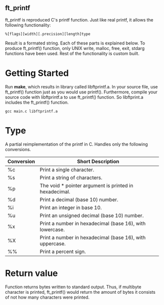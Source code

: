 ## ft_printf
ft_printf is reproduced C's printf function. Just like real printf, it allows the following functionality:

```
%[flags][width][.precision][length]type 
```

Result is a formated string. Each of these parts is explained below.
To produce ft_printf() function, only UNIX write, malloc, free, exit, stdarg functions have been used. Rest of the functionality is custom built.

# Getting Started

Run **make**, which results in library called libftprintf.a. In your source file, use ft_printf() function just as you would use printf(). Furthermore, compile your source code with libftprintf.a to use ft_printf() function. So libftprint.a includes the ft_printf() function.

```
gcc main.c libftprintf.a
```

# Type

A partial reimplementation of the printf in C. Handles only the following conversions.

| Conversion | Short Description                                                                             |
|------------|-----------------------------------------------------------------------------------------------|
| %c         | Print a single character.                                                                     |
| %s         | Print a string of characters.                                                                 |
| %p         | The void * pointer argument is printed in hexadecimal.                                        |
| %d         | Print a decimal (base 10) number.                                                             |
| %i         | Print an integer in base 10.                                                                  |
| %u         | Print an unsigned decimal (base 10) number.                                                   |
| %x         | Print a number in hexadecimal (base 16), with lowercase.                                      |
| %X         | Print a number in hexadecimal (base 16), with uppercase.                                      |
| %%         | Print a percent sign.                                                                         |

# Return value

Function returns bytes written to standard output. Thus, if multibyte character is printed, ft_printf() would return the amount of bytes it consists of not how many characters were printed.
